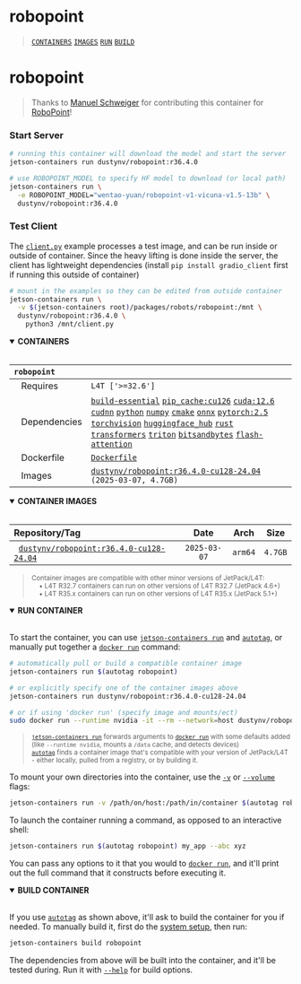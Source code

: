 # robopoint

> [`CONTAINERS`](#user-content-containers) [`IMAGES`](#user-content-images) [`RUN`](#user-content-run) [`BUILD`](#user-content-build)

# robopoint

> Thanks to [Manuel Schweiger](https://github.com/mschweig) for contributing this container for [RoboPoint](https://robo-point.github.io/)!

### Start Server

```bash
# running this container will download the model and start the server
jetson-containers run dustynv/robopoint:r36.4.0

# use ROBOPOINT_MODEL to specify HF model to download (or local path)
jetson-containers run \
  -e ROBOPOINT_MODEL="wentao-yuan/robopoint-v1-vicuna-v1.5-13b" \
  dustynv/robopoint:r36.4.0
```

### Test Client

The [`client.py`](client.py) example processes a test image, and can be run inside or outside of container.  Since the heavy lifting is done inside the server, the client has lightweight dependencies (install `pip install gradio_client` first if running this outside of container)

```bash
# mount in the examples so they can be edited from outside container
jetson-containers run \
  -v $(jetson-containers root)/packages/robots/robopoint:/mnt \
  dustynv/robopoint:r36.4.0 \
    python3 /mnt/client.py
```
<details open>
<summary><b><a id="containers">CONTAINERS</a></b></summary>
<br>

| **`robopoint`** | |
| :-- | :-- |
| &nbsp;&nbsp;&nbsp;Requires | `L4T ['>=32.6']` |
| &nbsp;&nbsp;&nbsp;Dependencies | [`build-essential`](/packages/build/build-essential) [`pip_cache:cu126`](/packages/cuda/cuda) [`cuda:12.6`](/packages/cuda/cuda) [`cudnn`](/packages/cuda/cudnn) [`python`](/packages/build/python) [`numpy`](/packages/numeric/numpy) [`cmake`](/packages/build/cmake/cmake_pip) [`onnx`](/packages/ml/onnx) [`pytorch:2.5`](/packages/pytorch) [`torchvision`](/packages/pytorch/torchvision) [`huggingface_hub`](/packages/llm/huggingface_hub) [`rust`](/packages/build/rust) [`transformers`](/packages/llm/transformers) [`triton`](/packages/ml/triton) [`bitsandbytes`](/packages/llm/bitsandbytes) [`flash-attention`](/packages/llm/flash-attention) |
| &nbsp;&nbsp;&nbsp;Dockerfile | [`Dockerfile`](Dockerfile) |
| &nbsp;&nbsp;&nbsp;Images | [`dustynv/robopoint:r36.4.0-cu128-24.04`](https://hub.docker.com/r/dustynv/robopoint/tags) `(2025-03-07, 4.7GB)` |

</details>

<details open>
<summary><b><a id="images">CONTAINER IMAGES</a></b></summary>
<br>

| Repository/Tag | Date | Arch | Size |
| :-- | :--: | :--: | :--: |
| &nbsp;&nbsp;[`dustynv/robopoint:r36.4.0-cu128-24.04`](https://hub.docker.com/r/dustynv/robopoint/tags) | `2025-03-07` | `arm64` | `4.7GB` |

> <sub>Container images are compatible with other minor versions of JetPack/L4T:</sub><br>
> <sub>&nbsp;&nbsp;&nbsp;&nbsp;• L4T R32.7 containers can run on other versions of L4T R32.7 (JetPack 4.6+)</sub><br>
> <sub>&nbsp;&nbsp;&nbsp;&nbsp;• L4T R35.x containers can run on other versions of L4T R35.x (JetPack 5.1+)</sub><br>
</details>

<details open>
<summary><b><a id="run">RUN CONTAINER</a></b></summary>
<br>

To start the container, you can use [`jetson-containers run`](/docs/run.md) and [`autotag`](/docs/run.md#autotag), or manually put together a [`docker run`](https://docs.docker.com/engine/reference/commandline/run/) command:
```bash
# automatically pull or build a compatible container image
jetson-containers run $(autotag robopoint)

# or explicitly specify one of the container images above
jetson-containers run dustynv/robopoint:r36.4.0-cu128-24.04

# or if using 'docker run' (specify image and mounts/ect)
sudo docker run --runtime nvidia -it --rm --network=host dustynv/robopoint:r36.4.0-cu128-24.04
```
> <sup>[`jetson-containers run`](/docs/run.md) forwards arguments to [`docker run`](https://docs.docker.com/engine/reference/commandline/run/) with some defaults added (like `--runtime nvidia`, mounts a `/data` cache, and detects devices)</sup><br>
> <sup>[`autotag`](/docs/run.md#autotag) finds a container image that's compatible with your version of JetPack/L4T - either locally, pulled from a registry, or by building it.</sup>

To mount your own directories into the container, use the [`-v`](https://docs.docker.com/engine/reference/commandline/run/#volume) or [`--volume`](https://docs.docker.com/engine/reference/commandline/run/#volume) flags:
```bash
jetson-containers run -v /path/on/host:/path/in/container $(autotag robopoint)
```
To launch the container running a command, as opposed to an interactive shell:
```bash
jetson-containers run $(autotag robopoint) my_app --abc xyz
```
You can pass any options to it that you would to [`docker run`](https://docs.docker.com/engine/reference/commandline/run/), and it'll print out the full command that it constructs before executing it.
</details>
<details open>
<summary><b><a id="build">BUILD CONTAINER</b></summary>
<br>

If you use [`autotag`](/docs/run.md#autotag) as shown above, it'll ask to build the container for you if needed.  To manually build it, first do the [system setup](/docs/setup.md), then run:
```bash
jetson-containers build robopoint
```
The dependencies from above will be built into the container, and it'll be tested during.  Run it with [`--help`](/jetson_containers/build.py) for build options.
</details>
